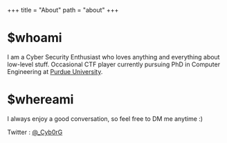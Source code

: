 +++
title = "About"
path = "about"
+++

# $whoami

I am a Cyber Security Enthusiast who loves anything and everything about low-level stuff. Occasional CTF player currently pursuing PhD in Computer Engineering at [Purdue University](https://www.purdue.edu/).

# $whereami

I always enjoy a good conversation, so feel free to DM me anytime :)

Twitter : [@_Cyb0rG](https://twitter.com/_Cyb0rG)